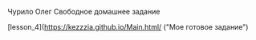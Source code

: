 Чурило Олег
Свободное домашнее задание

[lesson_4](https://kezzzia.github.io/Main.html/ ("Мое готовое задание")
